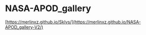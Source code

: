 # NASA-APOD_gallery
[https://merlinxz.github.io/Sklvs/](https://merlinxz.github.io/NASA-APOD_gallery-V2/)

